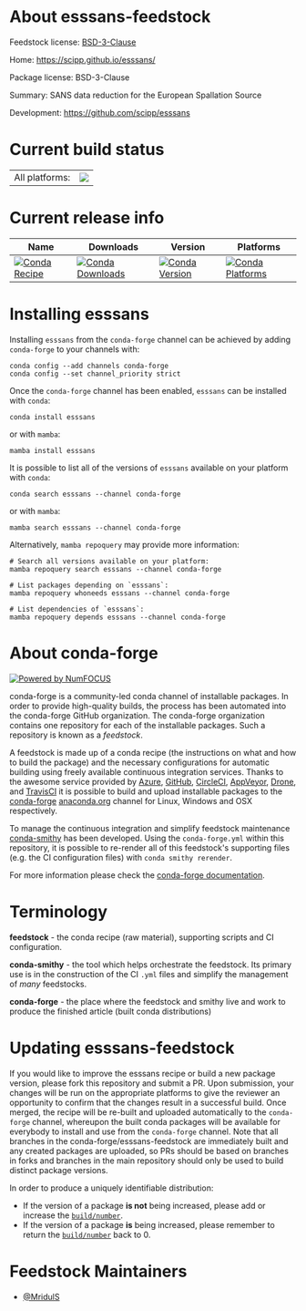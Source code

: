 About esssans-feedstock
=======================

Feedstock license: [BSD-3-Clause](https://github.com/conda-forge/esssans-feedstock/blob/main/LICENSE.txt)

Home: https://scipp.github.io/esssans/

Package license: BSD-3-Clause

Summary: SANS data reduction for the European Spallation Source

Development: https://github.com/scipp/esssans

Current build status
====================


<table><tr><td>All platforms:</td>
    <td>
      <a href="https://dev.azure.com/conda-forge/feedstock-builds/_build/latest?definitionId=26253&branchName=main">
        <img src="https://dev.azure.com/conda-forge/feedstock-builds/_apis/build/status/esssans-feedstock?branchName=main">
      </a>
    </td>
  </tr>
</table>

Current release info
====================

| Name | Downloads | Version | Platforms |
| --- | --- | --- | --- |
| [![Conda Recipe](https://img.shields.io/badge/recipe-esssans-green.svg)](https://anaconda.org/conda-forge/esssans) | [![Conda Downloads](https://img.shields.io/conda/dn/conda-forge/esssans.svg)](https://anaconda.org/conda-forge/esssans) | [![Conda Version](https://img.shields.io/conda/vn/conda-forge/esssans.svg)](https://anaconda.org/conda-forge/esssans) | [![Conda Platforms](https://img.shields.io/conda/pn/conda-forge/esssans.svg)](https://anaconda.org/conda-forge/esssans) |

Installing esssans
==================

Installing `esssans` from the `conda-forge` channel can be achieved by adding `conda-forge` to your channels with:

```
conda config --add channels conda-forge
conda config --set channel_priority strict
```

Once the `conda-forge` channel has been enabled, `esssans` can be installed with `conda`:

```
conda install esssans
```

or with `mamba`:

```
mamba install esssans
```

It is possible to list all of the versions of `esssans` available on your platform with `conda`:

```
conda search esssans --channel conda-forge
```

or with `mamba`:

```
mamba search esssans --channel conda-forge
```

Alternatively, `mamba repoquery` may provide more information:

```
# Search all versions available on your platform:
mamba repoquery search esssans --channel conda-forge

# List packages depending on `esssans`:
mamba repoquery whoneeds esssans --channel conda-forge

# List dependencies of `esssans`:
mamba repoquery depends esssans --channel conda-forge
```


About conda-forge
=================

[![Powered by
NumFOCUS](https://img.shields.io/badge/powered%20by-NumFOCUS-orange.svg?style=flat&colorA=E1523D&colorB=007D8A)](https://numfocus.org)

conda-forge is a community-led conda channel of installable packages.
In order to provide high-quality builds, the process has been automated into the
conda-forge GitHub organization. The conda-forge organization contains one repository
for each of the installable packages. Such a repository is known as a *feedstock*.

A feedstock is made up of a conda recipe (the instructions on what and how to build
the package) and the necessary configurations for automatic building using freely
available continuous integration services. Thanks to the awesome service provided by
[Azure](https://azure.microsoft.com/en-us/services/devops/), [GitHub](https://github.com/),
[CircleCI](https://circleci.com/), [AppVeyor](https://www.appveyor.com/),
[Drone](https://cloud.drone.io/welcome), and [TravisCI](https://travis-ci.com/)
it is possible to build and upload installable packages to the
[conda-forge](https://anaconda.org/conda-forge) [anaconda.org](https://anaconda.org/)
channel for Linux, Windows and OSX respectively.

To manage the continuous integration and simplify feedstock maintenance
[conda-smithy](https://github.com/conda-forge/conda-smithy) has been developed.
Using the ``conda-forge.yml`` within this repository, it is possible to re-render all of
this feedstock's supporting files (e.g. the CI configuration files) with ``conda smithy rerender``.

For more information please check the [conda-forge documentation](https://conda-forge.org/docs/).

Terminology
===========

**feedstock** - the conda recipe (raw material), supporting scripts and CI configuration.

**conda-smithy** - the tool which helps orchestrate the feedstock.
                   Its primary use is in the construction of the CI ``.yml`` files
                   and simplify the management of *many* feedstocks.

**conda-forge** - the place where the feedstock and smithy live and work to
                  produce the finished article (built conda distributions)


Updating esssans-feedstock
==========================

If you would like to improve the esssans recipe or build a new
package version, please fork this repository and submit a PR. Upon submission,
your changes will be run on the appropriate platforms to give the reviewer an
opportunity to confirm that the changes result in a successful build. Once
merged, the recipe will be re-built and uploaded automatically to the
`conda-forge` channel, whereupon the built conda packages will be available for
everybody to install and use from the `conda-forge` channel.
Note that all branches in the conda-forge/esssans-feedstock are
immediately built and any created packages are uploaded, so PRs should be based
on branches in forks and branches in the main repository should only be used to
build distinct package versions.

In order to produce a uniquely identifiable distribution:
 * If the version of a package **is not** being increased, please add or increase
   the [``build/number``](https://docs.conda.io/projects/conda-build/en/latest/resources/define-metadata.html#build-number-and-string).
 * If the version of a package **is** being increased, please remember to return
   the [``build/number``](https://docs.conda.io/projects/conda-build/en/latest/resources/define-metadata.html#build-number-and-string)
   back to 0.

Feedstock Maintainers
=====================

* [@MridulS](https://github.com/MridulS/)

